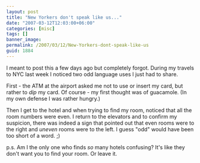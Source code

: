```yaml
---
layout: post
title: "New Yorkers don't speak like us..."
date: "2007-03-12T12:03:00+06:00"
categories: [misc]
tags: []
banner_image: 
permalink: /2007/03/12/New-Yorkers-dont-speak-like-us
guid: 1884
---
```


I meant to post this a few days ago but completely forgot. During my travels to NYC last week I noticed two odd language uses I just had to share.

First - the ATM at the airport asked me not to use or insert my card, but rather to <i>dip</i> my card. Of course - my first thought was of guacamole. (In my own defense I was rather hungry.)

Then I get to the hotel and when trying to find my room, noticed that all the room numbers were even. I return to the elevators and to confirm my suspicion, there was indeed a sign that pointed out that even rooms were to the right and <i>uneven</i> rooms were to the left. I guess "odd" would have been too short of a word. ;)

p.s. Am I the only one who finds <i>so</i> many hotels confusing? It's like they don't want you to find your room. Or leave it.
